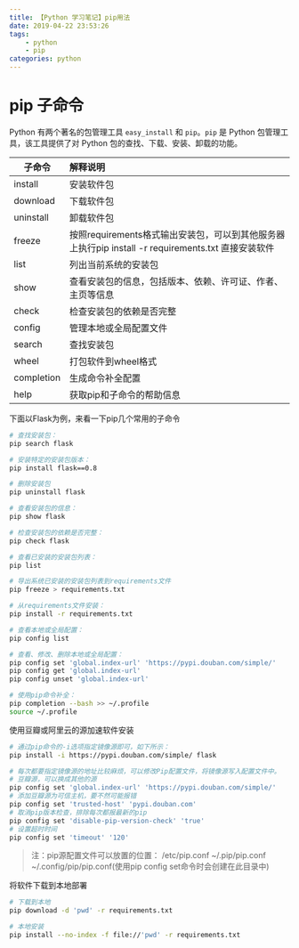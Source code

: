 ```yaml
---
title: 【Python 学习笔记】pip用法
date: 2019-04-22 23:53:26
tags: 
    - python
    - pip
categories: python
---
```

# pip 子命令
Python 有两个著名的包管理工具 `easy_install` 和 `pip`。`pip` 是 Python 包管理工具，该工具提供了对 Python 包的查找、下载、安装、卸载的功能。

|子命令	|解释说明|
|---|:---|
|install|	安装软件包|
|download|	下载软件包|
|uninstall|	卸载软件包|
|freeze|	按照requirements格式输出安装包，可以到其他服务器上执行pip install -r requirements.txt 直接安装软件|
|list|	列出当前系统的安装包|
|show|	查看安装包的信息，包括版本、依赖、许可证、作者、主页等信息|
|check|	检查安装包的依赖是否完整|
|config|	管理本地或全局配置文件|
|search|	查找安装包|
|wheel|	打包软件到wheel格式|
|completion|	生成命令补全配置|
|help|	获取pip和子命令的帮助信息|

下面以Flask为例，来看一下pip几个常用的子命令

```bash
# 查找安装包：
pip search flask

# 安装特定的安装包版本：
pip install flask==0.8

# 删除安装包
pip uninstall flask

# 查看安装包的信息：
pip show flask

# 检查安装包的依赖是否完整：
pip check flask

# 查看已安装的安装包列表：
pip list

# 导出系统已安装的安装包列表到requirements文件
pip freeze > requirements.txt

# 从requirements文件安装：
pip install -r requirements.txt

# 查看本地或全局配置：
pip config list

# 查看、修改、删除本地或全局配置：
pip config set 'global.index-url' 'https://pypi.douban.com/simple/'
pip config get 'global.index-url' 
pip config unset 'global.index-url'

# 使用pip命令补全：
pip completion --bash >> ~/.profile
source ~/.profile
```

使用豆瓣或阿里云的源加速软件安装
```bash
# 通过pip命令的-i选项指定镜像源即可，如下所示：
pip install -i https://pypi.douban.com/simple/ flask

# 每次都要指定镜像源的地址比较麻烦，可以修改Pip配置文件，将镜像源写入配置文件中。
# 豆瓣源，可以换成其他的源
pip config set 'global.index-url' 'https://pypi.douban.com/simple/'
# 添加豆瓣源为可信主机，要不然可能报错
pip config set 'trusted-host' 'pypi.douban.com'
# 取消pip版本检查，排除每次都报最新的pip
pip config set 'disable-pip-version-check' 'true'
# 设置超时时间
pip config set 'timeout' '120'
```

> 注：pip源配置文件可以放置的位置：
> /etc/pip.conf
> ~/.pip/pip.conf
> ~/.config/pip/pip.conf(使用pip config set命令时会创建在此目录中)

将软件下载到本地部署
```bash
# 下载到本地
pip download -d 'pwd' -r requirements.txt 

# 本地安装
pip install --no-index -f file://'pwd' -r requirements.txt
```